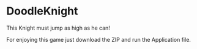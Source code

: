 # DoodleKnight
This Knight must jump as high as he can!

For enjoying this game just download the ZIP and run the Application file.
